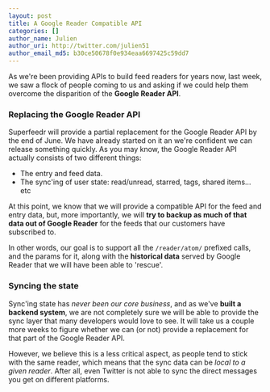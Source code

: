 ```yaml
---
layout: post
title: A Google Reader Compatible API
categories: []
author_name: Julien
author_uri: http://twitter.com/julien51
author_email_md5: b30ce50678f0e934eaa6697425c59dd7
---
```


As we're been providing APIs to build feed readers for years now, last week, we saw a flock of people coming to us and asking if we could help them overcome the disparition of the **Google Reader API**.

### Replacing the Google Reader API

Superfeedr will provide a partial replacement for the Google Reader API by the end of June. We have already started on it an we're confident we can release something quickly. As you may know, the Google Reader API actually consists of two different things:

* The entry and feed data.
* The sync'ing of user state: read/unread, starred, tags, shared items... etc

At this point, we know that we will provide a compatible API for the feed and entry data, but, more importantly, we will **try to backup as much of that data out of Google Reader** for the feeds that our customers have subscribed to.

In other words, our goal is to support all the <code>/reader/atom/</code> prefixed calls, and the params for it, along with the **historical data** served by Google Reader that we will have been able to 'rescue'.

### Syncing the state

Sync'ing state has *never been our core business*, and as we've **built a backend system**, we are not completely sure we will be able to provide the sync layer that many developers would love to see. It will take us a couple more weeks to figure whether we can (or not) provide a replacement for that part of the Google Reader API.

However, we believe this is a less critical aspect, as people tend to stick with the same reader, which means that the sync data can be *local to a given reader*. After all, even Twitter is not able to sync the direct messages you get on different platforms.










